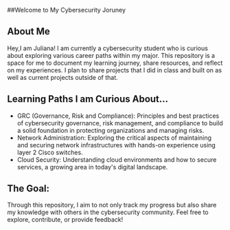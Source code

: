 ##Welcome to My Cybersecurity Joruney



## About Me 

Hey,I am Juliana! I am currently a cybersecurity student who is curious about exploring various career paths within my major. This repository is a space for me to document my learning journey, share resources, and reflect on my experiences. I plan to share projects that I did in class and built on as well as current projects outside of that. 

## Learning Paths I am Curious About...

- GRC (Governance, Risk and Compliance): Principles and best practices of cybersecurity governance, risk management, and compliance to build a solid foundation in protecting organizations and managing risks.
- Network Administration: Exploring the critical aspects of maintaining and securing network infrastructures with hands-on experience using layer 2 Cisco switches.
- Cloud Security: Understanding cloud environments and how to secure services, a growing area in today's digital landscape.

## The Goal:

Through this repository, I aim to not only track my progress but also share my knowledge with others in the cybersecurity community. Feel free to explore, contribute, or provide feedback!

